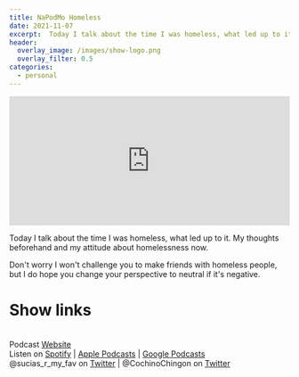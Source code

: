 ```yaml
---
title: NaPodMo Homeless
date: 2021-11-07
excerpt:  Today I talk about the time I was homeless, what led up to it. My thoughts beforehand and my attitude about homelessness now. 
header:
  overlay_image: /images/show-logo.png
  overlay_filter: 0.5
categories: 
  - personal
---
```

<iframe src='https://open.spotify.com/embed/episode/6ujax1UvWuDqwyLjJ2RNQa' width='100%' height='232' frameborder='0' allowtransparency='true' allow='encrypted-media'></iframe>

Today I talk about the time I was homeless, what led up to it. My thoughts beforehand and my attitude about homelessness now. 

Don't worry I won't challenge you to make friends with homeless people, but I do hope you change your perspective to neutral if it's negative.

# Show links

<br> Podcast [Website](https://sucias.xyz)<a href='https://sucias.xyz'><i class='fas fa-link'></i></a>
<br> Listen on [Spotify](https://open.spotify.com/show/3XjoipCU3QzeIaQAAQpBdW)<a href='https://open.spotify.com/show/3XjoipCU3QzeIaQAAQpBdW'><i class='fab fa-spotify'></i></a> | [Apple Podcasts](https://podcasts.apple.com/us/podcast/sucias-are-my-favorite/id1548173787)<i class='fas fa-podcast'></i> | [Google Podcasts](https://podcasts.google.com/feed/aHR0cHM6Ly9hbmNob3IuZm0vcy80MjI0YzYzYy9wb2RjYXN0L3Jzcw)<a href='https://podcasts.google.com/feed/aHR0cHM6Ly9hbmNob3IuZm0vcy80MjI0YzYzYy9wb2RjYXN0L3Jzcw'><i class='fab fa-google-play'></i></a>
<br> @sucias_r_my_fav on [Twitter](https://twitter.com/sucias_r_my_fav)<a href='https://twitter.com/sucias_r_my_fav'><i class='fab fa-twitter'></i></a> | @CochinoChingon on [Twitter](https://twitter.com/cochinochingon)<a href='https://twitter.com/cochinochingon'><i class='fab fa-twitter'></i></a>
